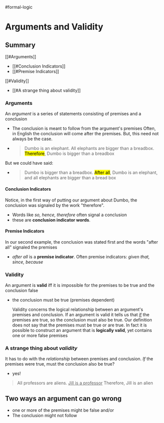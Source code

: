 #formal-logic
# Arguments and Validity
## Summary
[[#Arguments]]
- [[#Conclusion Indicators]]
- [[#Premise Indicators]]

[[#Validity]]
- [[#A strange thing about validity]]

### Arguments
An *argument* is a series of statements consisting of premises and a conclusion
- The conclusion is meant to follow from the argument's premises
Often, in English the conclusion will come after the premises. But, this need not always be the case.
- >Dumbo is an elephant. All elephants are bigger than a breadbox. <Mark>Therefore</Mark>, Dumbo is bigger than a breadbox

But we could have said:
- >Dumbo is bigger than a breadbox. <Mark>After all</Mark>, Dumbo is an elephant, and all elephants are bigger than a bread box

#### Conclusion Indicators
Notice, in the first way of putting our argument about Dumbo, the conclusion was signaled by the work "therefore".
- Words like *so, hence, therefore* often signal a conclusion
- these are **conclusion indicator words**.

#### Premise Indicators
In our second example, the conclusion was stated first and the words "after all" signaled the premises
- *after all* is a **premise indicator**. Often premise indicators: *given that, since, because*

### Validity
An argument is **valid** iff it is impossible for the premises to be true and the conclusion false
- the conclusion must be true (premises dependent)

	Validity concerns the logical relationship between an argument's premises and conclusion. If an argument is valid it tells us that <u>if</u> the premises are true, so the conclusion must also be true. Our definition does not say that the premises must be true or are true. In fact it is possible to construct an argument that is **logically valid**, yet contains one or more false premises

### A strange thing about *validity*
It has to do with the *relationship* between premises and conclusion. *If* the premises were true, must the conclusion also be true?
- yes!

>All professors are aliens.
<u>Jill is a professor</u>
Therefore, Jill is an alien

## Two ways an argument can go wrong
- one or more of the premises might be false
and/or
- The conclusion might not follow